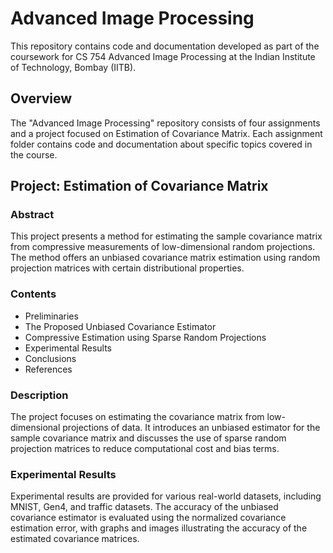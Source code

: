 # Advanced Image Processing

This repository contains code and documentation developed as part of the coursework for CS 754 Advanced Image Processing at the Indian Institute of Technology, Bombay (IITB).

## Overview

The "Advanced Image Processing" repository consists of four assignments and a project focused on Estimation of Covariance Matrix. Each assignment folder contains code and documentation about specific topics covered in the course.

## Project: Estimation of Covariance Matrix

### Abstract

This project presents a method for estimating the sample covariance matrix from compressive measurements of low-dimensional random projections. The method offers an unbiased covariance matrix estimation using random projection matrices with certain distributional properties.

### Contents

- Preliminaries
- The Proposed Unbiased Covariance Estimator
- Compressive Estimation using Sparse Random Projections
- Experimental Results
- Conclusions
- References

### Description

The project focuses on estimating the covariance matrix from low-dimensional projections of data. It introduces an unbiased estimator for the sample covariance matrix and discusses the use of sparse random projection matrices to reduce computational cost and bias terms.

### Experimental Results

Experimental results are provided for various real-world datasets, including MNIST, Gen4, and traffic datasets. The accuracy of the unbiased covariance estimator is evaluated using the normalized covariance estimation error, with graphs and images illustrating the accuracy of the estimated covariance matrices.
